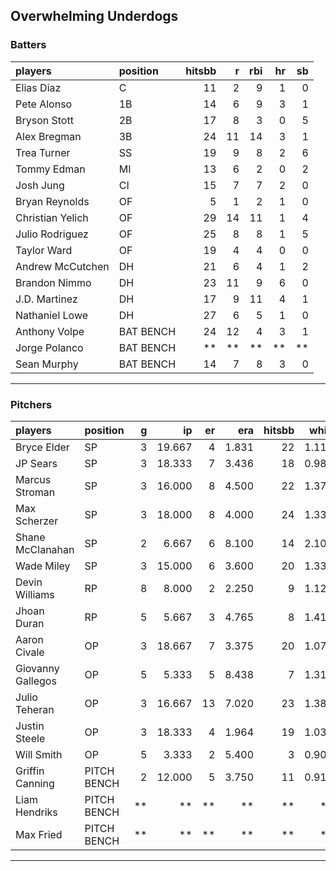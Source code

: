 ## Overwhelming Underdogs

### Batters

 
|players          |position  | hitsbb|  r| rbi| hr| sb| 
|:----------------|:---------|------:|--:|---:|--:|--:| 
|Elias Diaz       |C         |     11|  2|   9|  1|  0| 
|Pete Alonso      |1B        |     14|  6|   9|  3|  1| 
|Bryson Stott     |2B        |     17|  8|   3|  0|  5| 
|Alex Bregman     |3B        |     24| 11|  14|  3|  1| 
|Trea Turner      |SS        |     19|  9|   8|  2|  6| 
|Tommy Edman      |MI        |     13|  6|   2|  0|  2| 
|Josh Jung        |CI        |     15|  7|   7|  2|  0| 
|Bryan Reynolds   |OF        |      5|  1|   2|  1|  0| 
|Christian Yelich |OF        |     29| 14|  11|  1|  4| 
|Julio Rodriguez  |OF        |     25|  8|   8|  1|  5| 
|Taylor Ward      |OF        |     19|  4|   4|  0|  0| 
|Andrew McCutchen |DH        |     21|  6|   4|  1|  2| 
|Brandon Nimmo    |DH        |     23| 11|   9|  6|  0| 
|J.D. Martinez    |DH        |     17|  9|  11|  4|  1| 
|Nathaniel Lowe   |DH        |     27|  6|   5|  1|  0| 
|Anthony Volpe    |BAT BENCH |     24| 12|   4|  3|  1| 
|Jorge Polanco    |BAT BENCH |     **| **|  **| **| **| 
|Sean Murphy      |BAT BENCH |     14|  7|   8|  3|  0| 

* * *

### Pitchers

 
|players           |position    |  g|     ip| er|   era| hitsbb|  whip| so|  w| sv| 
|:-----------------|:-----------|--:|------:|--:|-----:|------:|-----:|--:|--:|--:| 
|Bryce Elder       |SP          |  3| 19.667|  4| 1.831|     22| 1.119| 11|  2|  0| 
|JP Sears          |SP          |  3| 18.333|  7| 3.436|     18| 0.982| 17|  0|  0| 
|Marcus Stroman    |SP          |  3| 16.000|  8| 4.500|     22| 1.375| 14|  1|  0| 
|Max Scherzer      |SP          |  3| 18.000|  8| 4.000|     24| 1.333| 26|  2|  0| 
|Shane McClanahan  |SP          |  2|  6.667|  6| 8.100|     14| 2.100|  4|  0|  0| 
|Wade Miley        |SP          |  3| 15.000|  6| 3.600|     20| 1.333| 10|  1|  0| 
|Devin Williams    |RP          |  8|  8.000|  2| 2.250|      9| 1.125|  7|  1|  6| 
|Jhoan Duran       |RP          |  5|  5.667|  3| 4.765|      8| 1.412|  7|  0|  3| 
|Aaron Civale      |OP          |  3| 18.667|  7| 3.375|     20| 1.071| 13|  0|  0| 
|Giovanny Gallegos |OP          |  5|  5.333|  5| 8.438|      7| 1.312|  4|  0|  0| 
|Julio Teheran     |OP          |  3| 16.667| 13| 7.020|     23| 1.380| 12|  0|  0| 
|Justin Steele     |OP          |  3| 18.333|  4| 1.964|     19| 1.036| 19|  2|  0| 
|Will Smith        |OP          |  5|  3.333|  2| 5.400|      3| 0.900|  2|  0|  2| 
|Griffin Canning   |PITCH BENCH |  2| 12.000|  5| 3.750|     11| 0.917| 16|  1|  0| 
|Liam Hendriks     |PITCH BENCH | **|     **| **|    **|     **|    **| **| **| **| 
|Max Fried         |PITCH BENCH | **|     **| **|    **|     **|    **| **| **| **| 


* * *


